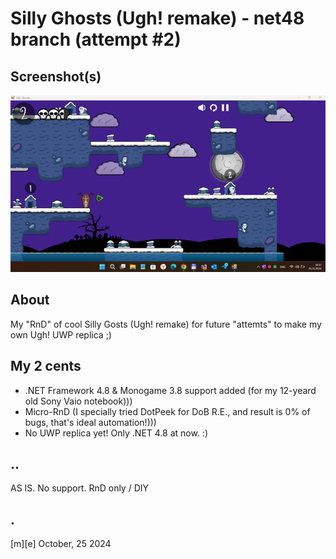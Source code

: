 # Silly Ghosts (Ugh! remake) - net48 branch  (attempt #2)

## Screenshot(s)
![](Images/shot01.png)

## About
My "RnD" of cool Silly Gosts (Ugh! remake) for future "attemts" to make my own Ugh! UWP replica ;)

## My 2 cents
- .NET Framework 4.8 & Monogame 3.8 support added (for my 12-yeard old Sony Vaio notebook)))
- Micro-RnD (I specially tried DotPeek for DoB R.E., and result is 0% of bugs, that's ideal automation!)))
- No UWP replica yet! Only .NET 4.8 at now. :)


## ..
AS IS. No support. RnD only / DIY

## .
[m][e] October, 25 2024



